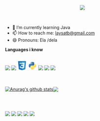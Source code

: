 
<br><p align="center"><a href="https://anuraghazra.github.io"><img width="40%" src="https://cdn.discordapp.com/attachments/778305587867549766/902184937418002432/unknown.png" /></a></p><br>

- 🌱 I’m currently learning Java
- 📫 How to reach me:  laysatb@gmail.com
- 😄 Pronouns: Ela /dela


**Languages i know**

##

<div style="display: inline_block">
  <code><img height="30" src="https://cdn.jsdelivr.net/gh/devicons/devicon/icons/java/java-original.svg"></code>
  <code><img height="30" src="https://cdn.jsdelivr.net/gh/devicons/devicon/icons/html5/html5-original.svg"></code>
  <code><img height="30" src="https://raw.githubusercontent.com/devicons/devicon/master/icons/css3/css3-original.svg"></code>
  <code><img height="30" src="https://raw.githubusercontent.com/devicons/devicon/master/icons/python/python-original.svg"></code>
  <code><img height="30" src="https://cdn.jsdelivr.net/gh/devicons/devicon/icons/mysql/mysql-original-wordmark.svg"></code>
  <code><img height="30" src="https://cdn.jsdelivr.net/gh/devicons/devicon/icons/php/php-plain.svg"></code>    
  <code><img height="30" src="https://cdn.jsdelivr.net/gh/devicons/devicon/icons/figma/figma-original.svg"></code>
</div  

 <br><br>
 
<a href="https://github.com/Laysanha/Laysanha"><img align="center" src="https://github-readme-stats.vercel.app/api?username=laysanha&show_icons=true&include_all_commits=true&theme=dracula&hide_border=true" alt="Anurag's github stats"/></a><a href="https://github.com/anuraghazra/github-readme-stats"><img align="center" src="https://github-readme-stats.vercel.app/api/top-langs/?username=laysanha&layout=compact&theme=dracula&hide_border=true" /></a> 

##
  
 <div>
   <br><br>
    <a href="https://www.instagram.com/lay_santiagoh/" target="_blank"><img src="https://img.shields.io/badge/-Instagram-%23E4405F?style=for-the-badge&logo=instagram&logoColor=white" target="_blank"></a>
    <a href="https://discord.com/channels/845749608503967764/900003600405758022" target="_blank"><img src="https://img.shields.io/badge/Discord-7289DA?style=for-the-badge&logo=discord&logoColor=white" target="_blank"></a> 
    <a href = "mailto:laysatb@gmail.com"><img src="https://img.shields.io/badge/-Gmail-%23333?style=for-the-badge&logo=gmail&logoColor=white" target="_blank"></a>
    <a href="https://www.linkedin.com/in/laysa-santiago-alfredo-592b79191" target="_blank"><img src="https://img.shields.io/badge/-LinkedIn-%230077B5?style=for-the-badge&logo=linkedin&logoColor=white" target="_blank"></a> 
     <a href="https://www.linkedin.com/in/laysa-santiago-alfredo-592b79191" target="_blank"><img src="https://img.shields.io/badge/Spotify-1ED760?&style=for-the-badge&logo=spotify&logoColor=white" target="_blank"></a> 
</div>
